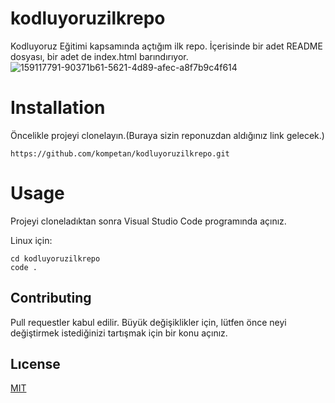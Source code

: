 # kodluyoruzilkrepo
Kodluyoruz Eğitimi kapsamında açtığım ilk repo. İçerisinde bir adet README dosyası, bir adet de index.html barındırıyor.
![159117791-90371b61-5621-4d89-afec-a8f7b9c4f614](https://user-images.githubusercontent.com/102191609/159602119-168aa92d-ad25-47bc-808b-204b5b8e4fb3.png)

# Installation
Öncelikle projeyi clonelayın.(Buraya sizin reponuzdan aldığınız link gelecek.)
```
https://github.com/kompetan/kodluyoruzilkrepo.git
```
# Usage
Projeyi cloneladıktan sonra Visual Studio Code programında açınız.

Linux için:
```
cd kodluyoruzilkrepo
code .
```
## Contributing
Pull requestler kabul edilir. Büyük değişiklikler için, lütfen önce neyi değiştirmek istediğinizi tartışmak için bir konu açınız.
## Lıcense
[MIT](https://choosealicense.com/licenses/mit/)
